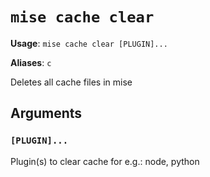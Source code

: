 # `mise cache clear`

**Usage**: `mise cache clear [PLUGIN]...`

**Aliases**: `c`

Deletes all cache files in mise

## Arguments

### `[PLUGIN]...`

Plugin(s) to clear cache for e.g.: node, python
